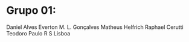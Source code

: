 # Grupo 01:

Daniel Alves
Everton M. L. Gonçalves
Matheus Helfrich
Raphael Cerutti Teodoro
Paulo R S Lisboa